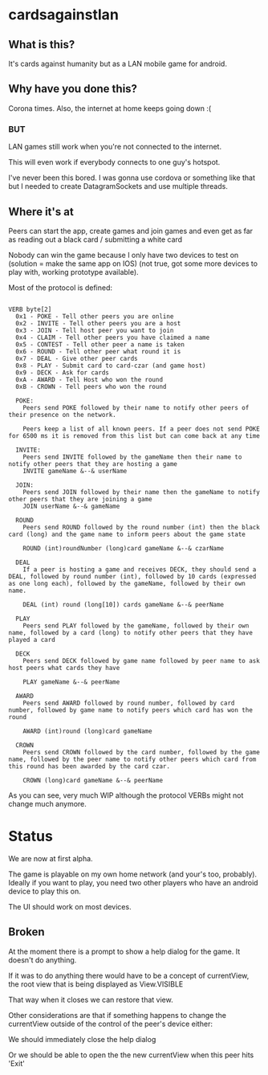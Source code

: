 # cardsagainstlan

## What is this?

It's cards against humanity but as a LAN mobile game for android.

## Why have you done this?

Corona times. Also, the internet at home keeps going down :(

### BUT

LAN games still work when you're not connected to the internet.

This will even work if everybody connects to one guy's hotspot.

I've never been this bored. I was gonna use cordova or something like that but I needed to create DatagramSockets and use multiple threads.


## Where it's at

Peers can start the app, create games and join games and even get as far as reading out a black card / submitting a white card

Nobody can win the game because I only have two devices to test on (solution = make the same app on IOS) (not true, got some more devices to play with, working prototype available).

Most of the protocol is defined:

```

VERB byte[2]
  0x1 - POKE - Tell other peers you are online
  0x2 - INVITE - Tell other peers you are a host
  0x3 - JOIN - Tell host peer you want to join
  0x4 - CLAIM - Tell other peers you have claimed a name
  0x5 - CONTEST - Tell other peer a name is taken
  0x6 - ROUND - Tell other peer what round it is
  0x7 - DEAL - Give other peer cards
  0x8 - PLAY - Submit card to card-czar (and game host)
  0x9 - DECK - Ask for cards
  0xA - AWARD - Tell Host who won the round
  0xB - CROWN - Tell peers who won the round

  POKE:
    Peers send POKE followed by their name to notify other peers of their presence on the network.

    Peers keep a list of all known peers. If a peer does not send POKE for 6500 ms it is removed from this list but can come back at any time

  INVITE:
    Peers send INVITE followed by the gameName then their name to notify other peers that they are hosting a game
    INVITE gameName &--& userName

  JOIN:
    Peers send JOIN followed by their name then the gameName to notify other peers that they are joining a game
    JOIN userName &--& gameName

  ROUND
    Peers send ROUND followed by the round number (int) then the black card (long) and the game name to inform peers about the game state

    ROUND (int)roundNumber (long)card gameName &--& czarName

  DEAL
    If a peer is hosting a game and receives DECK, they should send a DEAL, followed by round number (int), followed by 10 cards (expressed as one long each), followed by the gameName, followed by their own name.

    DEAL (int) round (long[10]) cards gameName &--& peerName

  PLAY
    Peers send PLAY followed by the gameName, followed by their own name, followed by a card (long) to notify other peers that they have played a card

  DECK
    Peers send DECK followed by game name followed by peer name to ask host peers what cards they have

    PLAY gameName &--& peerName

  AWARD
    Peers send AWARD followed by round number, followed by card number, followed by game name to notify peers which card has won the round

    AWARD (int)round (long)card gameName

  CROWN
    Peers send CROWN followed by the card number, followed by the game name, followed by the peer name to notify other peers which card from this round has been awarded by the card czar.

    CROWN (long)card gameName &--& peerName

```

As you can see, very much WIP although the protocol VERBs might not change much anymore.

# Status

We are now at first alpha.

The game is playable on my own home network (and your's too, probably). Ideally if you want to play, you need two other players who have an android device to play this on.

The UI should work on most devices.

## Broken

At the moment there is a prompt to show a help dialog for the game. It doesn't do anything.

If it was to do anything there would have to be a concept of currentView, the root view that is being displayed as View.VISIBLE

That way when it closes we can restore that view.

Other considerations are that if something happens to change the currentView outside of the control of the peer's device either:

We should immediately close the help dialog

Or we should be able to open the the new currentView when this peer hits 'Exit'
